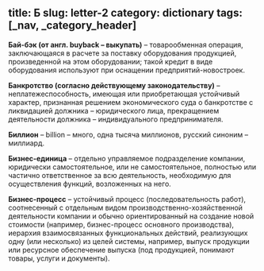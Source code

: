 title: Б
slug: letter-2
category: dictionary
tags: [_nav, _category_header]
---

**Бай-бэк (от англ. buyback – выкупать)** – товарообменная операция, заключающаяся в расчете за поставку оборудования продукцией, произведенной на этом оборудовании; такой кредит в виде оборудования используют при оснащении предприятий-новостроек.

**Банкротство (согласно действующему законодательству)** – неплатежеспособность, имеющая или приобретающая устойчивый характер, признанная решением экономического суда о банкротстве с ликвидацией должника – юридического лица, прекращением деятельности должника – индивидуального предпринимателя.

**Биллион** – billion – много, одна тысяча миллионов, русский синоним – миллиард.

**Бизнес-единица** – отдельно управляемое подразделение компании, юридически самостоятельное, или не самостоятельное, полностью или частично ответственное за всю деятельность, необходимую для осуществления функций, возложенных на него.

**Бизнес-процесс** – устойчивый процесс (последовательность работ), соотнесенный с отдельным видом производственно-хозяйственной деятельности компании и обычно ориентированный на создание новой стоимости (например, бизнес-процесс основного производства), иерархия взаимосвязанных функциональных действий, реализующих одну (или несколько) из целей системы, например, выпуск продукции или ресурсное обеспечение выпуска (под продукцией, понимают товары, услуги и документы).
